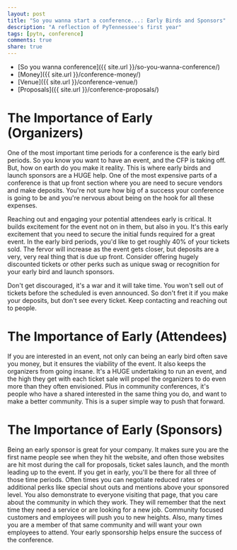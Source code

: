 ```yaml
---
layout: post
title: "So you wanna start a conference...: Early Birds and Sponsors"
description: "A reflection of PyTennessee's first year"
tags: [pytn, conference]
comments: true
share: true
---
```


- [So you wanna conference]({{ site.url }}/so-you-wanna-conference/)
- [Money]({{ site.url }}/conference-money/)
- [Venue]({{ site.url }}/conference-venue/)
- [Proposals]({{ site.url }}/conference-proposals/)


The Importance of Early (Organizers)
====================================

One of the most important time periods for a conference is the early bird periods.  So you know you want to have an event, and the CFP is taking off. But, how on earth do you make it reality.  This is where early birds and launch sponsors are a HUGE help.  One of the most expensive parts of a conference is that up front section where you are need to secure vendors and make deposits.  You're not sure how big of a success your conference is going to be and you're nervous about being on the hook for all these expenses.

Reaching out and engaging your potential attendees early is critical. It builds excitement for the event not on in them, but also in you.  It's this early excitement that you need to secure the initial funds required for a great event.  In the early bird periods, you'd like to get roughly 40% of your tickets sold.  The fervor will increase as the event gets closer, but deposits are a very, very real thing that is due up front.  Consider offering hugely discounted tickets or other perks such as unique swag or recognition for your early bird and launch sponsors.

Don't get discouraged, it's a war and it will take time. You won't sell out of tickets before the scheduled is even announced. So don't fret it if you make your deposits, but don't see every ticket.  Keep contacting and reaching out to people.

The Importance of Early (Attendees)
===================================

If you are interested in an event, not only can being an early bird often save you money, but it ensures the viability of the event.  It also keeps the organizers from going insane.  It's a HUGE undertaking to run an event, and the high they get with each ticket sale will propel the organizers to do even more than they often envisioned. Plus in community conferences, it's people who have a shared interested in the same thing you do, and want to make a better community.  This is a super simple way to push that forward.

The Importance of Early (Sponsors)
==================================

Being an early sponsor is great for your company.  It makes sure you are the first name people see when they hit the website, and often those websites are hit most during the call for proposals, ticket sales launch, and the month leading up to the event.  If you get in early, you'll be there for all three of those time periods.  Often times you can negotiate reduced rates or additional perks like special shout outs and mentions above your sponsored level.  You also demonstrate to everyone visiting that page, that you care about the community in which they work.  They will remember that the next time they need a service or are looking for a new job.  Community focused customers and employees will push you to new heights. Also, many times you are a member of that same community and will want your own employees to attend.  Your early sponsorship helps ensure the success of the conference.   
